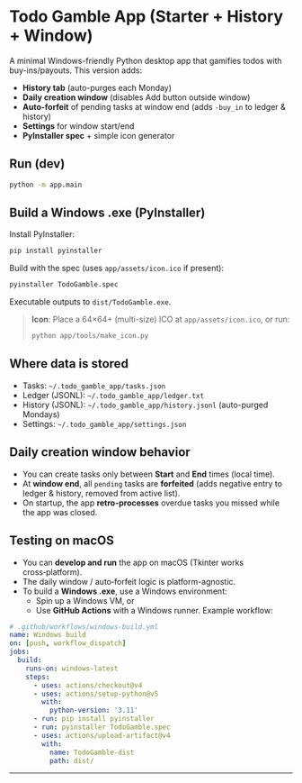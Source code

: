 

# Todo Gamble App (Starter + History + Window)

A minimal Windows-friendly Python desktop app that gamifies todos with buy-ins/payouts. This version adds:
- **History tab** (auto-purges each Monday)
- **Daily creation window** (disables Add button outside window)
- **Auto-forfeit** of pending tasks at window end (adds `-buy_in` to ledger & history)
- **Settings** for window start/end
- **PyInstaller spec** + simple icon generator

## Run (dev)
```bash
python -m app.main
```

## Build a Windows .exe (PyInstaller)
Install PyInstaller:
```bash
pip install pyinstaller
```
Build with the spec (uses `app/assets/icon.ico` if present):
```bash
pyinstaller TodoGamble.spec
```
Executable outputs to `dist/TodoGamble.exe`.

> **Icon**: Place a 64×64+ (multi-size) ICO at `app/assets/icon.ico`, or run:
> ```bash
> python app/tools/make_icon.py
> ```

## Where data is stored
- Tasks: `~/.todo_gamble_app/tasks.json`
- Ledger (JSONL): `~/.todo_gamble_app/ledger.txt`
- History (JSONL): `~/.todo_gamble_app/history.jsonl` (auto-purged Mondays)
- Settings: `~/.todo_gamble_app/settings.json`

## Daily creation window behavior
- You can create tasks only between **Start** and **End** times (local time).
- At **window end**, all `pending` tasks are **forfeited** (adds negative entry to ledger & history, removed from active list).
- On startup, the app **retro-processes** overdue tasks you missed while the app was closed.

## Testing on macOS
- You can **develop and run** the app on macOS (Tkinter works cross‑platform).
- The daily window / auto‑forfeit logic is platform-agnostic.
- To build a **Windows .exe**, use a Windows environment:
  - Spin up a Windows VM, or
  - Use **GitHub Actions** with a Windows runner. Example workflow:

```yaml
# .github/workflows/windows-build.yml
name: Windows build
on: [push, workflow_dispatch]
jobs:
  build:
    runs-on: windows-latest
    steps:
      - uses: actions/checkout@v4
      - uses: actions/setup-python@v5
        with:
          python-version: '3.11'
      - run: pip install pyinstaller
      - run: pyinstaller TodoGamble.spec
      - uses: actions/upload-artifact@v4
        with:
          name: TodoGamble-dist
          path: dist/
```

---